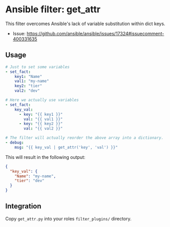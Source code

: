 # Ansible filter: get_attr

This filter overcomes Ansible's lack of variable substitution within dict keys.

* Issue: https://github.com/ansible/ansible/issues/17324#issuecomment-400331635


## Usage

```yaml
# Just to set some variables
- set_fact:
    key1: "Name"
    val1: "my-name"
    key2: "tier"
    val2: "dev"

# Here we actually use variables
- set_fact:
    key_val:
      - key: "{{ key1 }}"
        val: "{{ val1 }}"
      - key: "{{ key2 }}"
        val: "{{ val2 }}"

# The filter will actually reorder the above array into a dictionary.
- debug:
    msg: "{{ key_val | get_attr('key', 'val') }}"
```

This will result in the following output:
```json
{
  "key_val": {
    "Name": "my-name",
    "tier": "dev"
  }
}
```

## Integration

Copy `get_attr.py` into your roles `filter_plugins/` directory.
